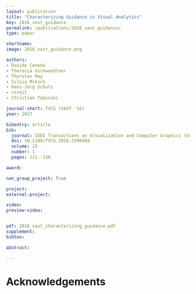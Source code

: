 ```yaml
---
layout: publication
title: "Characterizing Guidance in Visual Analytics"
key: 2016_vast_guidance
permalink: /publications/2016_vast_guidance/
type: paper

shortname:
image: 2016_vast_guidance.png

authors:
- Davide Ceneda
- Theresia Gschwandtner 
- Thorsten May 
- Silvia Miksch 
- Hans-Jörg Schulz
- streit
- Christian Tominski

journal-short: TVCG (VAST '16)
year: 2017

bibentry: article
bib:
  journal: IEEE Transactions on Visualization and Computer Graphics (VAST '16)
  doi: 10.1109/TVCG.2016.2598468
  volume: 23
  number: 1
  pages: 111--120

award:

non_group_project: True

project: 
external-project: 

video: 
preview-video:


pdf: 2016_vast_characterizing_guidance.pdf
supplement:
bibtex:

abstract: 

---
```


# Acknowledgements
